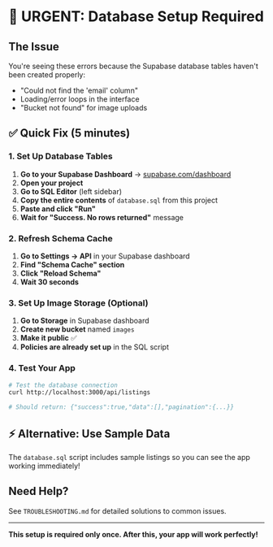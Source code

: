 # 🚨 URGENT: Database Setup Required

## The Issue
You're seeing these errors because the Supabase database tables haven't been created properly:
- "Could not find the 'email' column" 
- Loading/error loops in the interface
- "Bucket not found" for image uploads

## ✅ Quick Fix (5 minutes)

### 1. Set Up Database Tables
1. **Go to your Supabase Dashboard** → [supabase.com/dashboard](https://supabase.com/dashboard)
2. **Open your project**
3. **Go to SQL Editor** (left sidebar)
4. **Copy the entire contents** of `database.sql` from this project
5. **Paste and click "Run"**
6. **Wait for "Success. No rows returned"** message

### 2. Refresh Schema Cache
1. **Go to Settings → API** in your Supabase dashboard
2. **Find "Schema Cache" section**
3. **Click "Reload Schema"**
4. **Wait 30 seconds**

### 3. Set Up Image Storage (Optional)
1. **Go to Storage** in Supabase dashboard
2. **Create new bucket** named `images`
3. **Make it public** ✅
4. **Policies are already set up** in the SQL script

### 4. Test Your App
```bash
# Test the database connection
curl http://localhost:3000/api/listings

# Should return: {"success":true,"data":[],"pagination":{...}}
```

## ⚡ Alternative: Use Sample Data
The `database.sql` script includes sample listings so you can see the app working immediately!

## Need Help?
See `TROUBLESHOOTING.md` for detailed solutions to common issues.

---
**This setup is required only once. After this, your app will work perfectly!**
